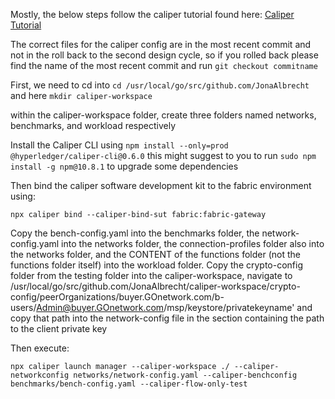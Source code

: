 Mostly, the below steps follow the caliper tutorial found here: [Caliper Tutorial](https://hyperledger.github.io/caliper/v0.6.0/fabric-tutorial/tutorials-fabric-existing/)

The correct files for the caliper config are in the most recent commit and not in the roll back to the second design cycle, so if you rolled back please find the name of the most recent commit and run `git checkout commitname`

First, we need to cd into `cd /usr/local/go/src/github.com/JonaAlbrecht` and here `mkdir caliper-workspace`

within the caliper-workspace folder, create three folders named networks, benchmarks, and workload respectively

Install the Caliper CLI using `npm install --only=prod @hyperledger/caliper-cli@0.6.0`
this might suggest to you to run `sudo npm install -g npm@10.8.1` to upgrade some dependencies

Then bind the caliper software development kit to the fabric environment using: 

`npx caliper bind --caliper-bind-sut fabric:fabric-gateway`


Copy the bench-config.yaml into the benchmarks folder, the network-config.yaml into the networks folder, the connection-profiles folder also into the networks folder, and the CONTENT of the functions folder (not the functions folder itself) into the workload folder. Copy the crypto-config folder from the testing folder into the caliper-workspace, navigate to /usr/local/go/src/github.com/JonaAlbrecht/caliper-workspace/crypto-config/peerOrganizations/buyer.GOnetwork.com/b-users/Admin@buyer.GOnetwork.com/msp/keystore/privatekeyname' and copy that path into the network-config file in the section containing the path to the client private key

Then execute: 

`npx caliper launch manager --caliper-workspace ./ --caliper-networkconfig networks/network-config.yaml --caliper-benchconfig benchmarks/bench-config.yaml --caliper-flow-only-test`
